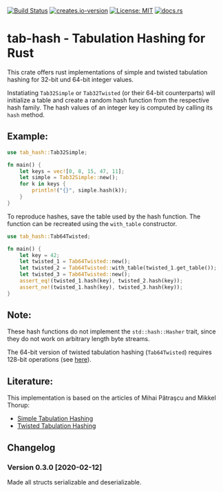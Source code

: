 [![Build Status](https://travis-ci.org/HenningTimm/rust-tab-hash.svg?branch=master)](https://travis-ci.org/HenningTimm/rust-tab-hash)
[![creates.io-version](https://img.shields.io/crates/v/tab-hash.svg)](https://crates.io/crates/tab-hash)
[![License: MIT](https://img.shields.io/badge/License-MIT-blue.svg)](https://opensource.org/licenses/MIT)
[![docs.rs](https://docs.rs/tab-hash/badge.svg)](https://docs.rs/tab-hash)

# tab-hash - Tabulation Hashing for Rust

This crate offers rust implementations of simple and twisted tabulation hashing for 32-bit und 64-bit integer values.

Instatiating `Tab32Simple` or `Tab32Twisted` (or their 64-bit counterparts) will initialize a table and
create a random hash function from the respective hash family.
The hash values of an integer key is computed by calling its `hash` method.

## Example:

```rust
use tab_hash::Tab32Simple;

fn main() {
    let keys = vec![0, 8, 15, 47, 11];
    let simple = Tab32Simple::new();
    for k in keys {
        println!("{}", simple.hash(k));
    }
}
```

To reproduce hashes, save the table used by the hash function.
The function can be recreated using the `with_table` constructor.

```rust
use tab_hash::Tab64Twisted;

fn main() {
    let key = 42;
    let twisted_1 = Tab64Twisted::new();
    let twisted_2 = Tab64Twisted::with_table(twisted_1.get_table());
    let twisted_3 = Tab64Twisted::new();
    assert_eq!(twisted_1.hash(key), twisted_2.hash(key));
    assert_ne!(twisted_1.hash(key), twisted_3.hash(key));
}
```

## Note:
These hash functions do not implement the `std::hash::Hasher` trait,
since they do not work on arbitrary length byte streams.

The 64-bit version of twisted tabulation hashing (`Tab64Twisted`) requires 128-bit operations (see [here](https://doi.org/10.1137/1.9781611973105.16)).

## Literature:
This implementation is based on the articles of Mihai Pătraşcu and Mikkel Thorup:
- [Simple Tabulation Hashing](http://dx.doi.org/10.1145/1993636.1993638)
- [Twisted Tabulation Hashing](https://doi.org/10.1137/1.9781611973105.16)


## Changelog

### Version 0.3.0 [2020-02-12]

Made all structs serializable and deserializable.
